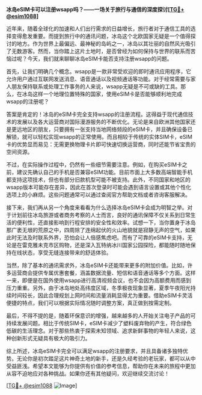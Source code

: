 **冰岛eSIM卡可以注册wsapp吗？——一场关于旅行与通信的深度探讨[[TG💪+ @esim1088](https://t.me/s/esim1088)]**

近年来，随着全球化的加速和人们出行需求的日益增长，旅行者对于通信工具的选择变得愈发重要。而提到旅行中的通讯问题，冰岛这个北欧国家无疑是一个值得探讨的地方。作为世界上最偏远、最神秘的岛屿之一，冰岛以其壮丽的自然风光吸引了无数游客。然而，当你踏上这片土地时，是否曾经为如何保持与世界的联系而苦恼过呢？今天，我们就来聊聊冰岛eSIM卡能否支持注册wsapp的问题。

首先，让我们明确几个概念。wsapp是一款非常受欢迎的即时通讯应用程序，它允许用户通过互联网发送消息、语音通话以及视频通话等功能。对于经常需要与家人朋友保持联系或处理工作事务的人来说，wsapp无疑是不可或缺的工具。那么，在冰岛这样一个地理位置特殊的国家，使用eSIM卡是否能够顺利地完成wsapp的注册呢？

答案是肯定的！冰岛的eSIM卡完全支持wsapp的注册流程。这得益于现代通信技术的发展以及各大运营商对国际漫游服务的不断优化。无论是来自欧洲其他国家还是更远地区的朋友，只要拥有一张支持当地网络频段的eSIM卡，并且确保设备已解锁，就可以轻松实现wsapp的正常使用。而且相较于传统的实体SIM卡，eSIM卡的优势显而易见：无需更换物理卡片即可快速切换运营商，同时还能节省宝贵的空间资源。

不过，在实际操作过程中，仍然有一些细节需要注意。例如，在购买eSIM卡之前，建议先确认自己的手机是否兼容eSIM功能。目前市面上大多数高端智能手机都支持这项技术，但也有部分旧款机型可能不被支持。此外，不同国家和地区的wsapp版本可能存在差异，因此在首次登录时可能会遇到语言设置或其他个性化选项上的小麻烦。这些问题通常可以通过查阅官方帮助文档或者咨询客服解决。

接下来，我们再从另一个角度来看看为什么选择冰岛eSIM卡会成为明智之举。对于计划前往冰岛旅游或者商务考察的人士而言，良好的通讯保障不仅关系到日常生活的便利性，还直接影响到行程安排的安全性和效率。试想一下，当你置身于冰岛那广袤无垠的荒原之中，四周除了连绵起伏的火山地貌就是寂静无声的空气，如果此时无法及时联系外界，恐怕会让人倍感焦虑吧。而有了可靠的eSIM卡支持，无论是在雷克雅未克市区购物，还是深入瓦特纳冰川国家公园探险，都能随时随地保持在线状态，享受无缝连接带来的舒适体验。

当然，除了基本的通讯需求外，冰岛eSIM卡还能带来更多的附加价值。比如，许多运营商会提供专属优惠套餐，涵盖数据流量、短信和语音通话等多个方面。这样一来，即便是在国外使用wsapp进行高清视频会议，也不会因为高额费用而感到压力重重。另外，由于冰岛地处高纬度区域，冬季极夜现象显著，夏季午夜阳光持续时间较长，因此合理规划上网时间和流量消耗显得尤为重要。借助eSIM卡灵活便捷的特点，我们可以根据实际情况随时调整方案，真正做到按需定制。

最后，不得不提的是，随着环保意识的增强，越来越多的人开始关注电子产品的可持续发展问题。相比于传统SIM卡，eSIM卡减少了塑料废弃物的产生，符合绿色低碳的生活理念。对于那些热衷于探索未知领域、追求新鲜事物的年轻人来说，这种创新形式无疑具有极大的吸引力。

综上所述，冰岛eSIM卡完全可以满足wsapp的注册要求，并且具备诸多独特优势。无论你是初次踏足这片神奇土地的新手，还是久经考验的老玩家，都可以从中受益匪浅。希望本文能够为你提供有价值的参考信息，帮助你在未来的旅程中更加从容不迫地应对各种挑战。如果你还有其他疑问，欢迎继续交流讨论！

[[TG💪+ @esim1088](https://t.me/s/esim1088) ![Image](https://i.postimg.cc/4NQfJmqS/Snipaste-2025-05-13-00-14-12.png)]